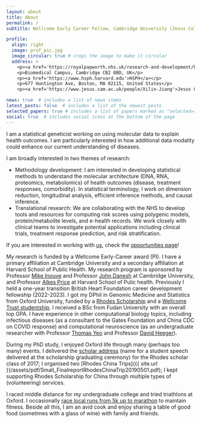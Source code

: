 ```yaml
---
layout: about
title: About
permalink: /
subtitle: Wellcome Early Career Fellow, Cambridge University (Jesus College) & Harvard Public Health

profile:
  align: right
  image: prof_pic.jpg
  image_circular: true # crops the image to make it circular
  address: >
    <p><a href='https://royalpapworth.nhs.uk/research-and-development/hlri'>HLRI</a></p>
    <p>Biomedical Campus, Cambridge CB2 0BD, UK</p>
    <p><a href='https://www.hsph.harvard.edu'>HSPH</a></p>
    <p>677 Huntington Ave, Boston, MA 02115, United States</p>
    <p><a href='https://www.jesus.cam.ac.uk/people/Xilin-Jiang'>Jesus College, Cambridge</a></p>

news: true  # includes a list of news items
latest_posts: false  # includes a list of the newest posts
selected_papers: true # includes a list of papers marked as "selected={true}"
social: true  # includes social icons at the bottom of the page
---
```


I am a statistical geneticist working on using molecular data to explain health outcomes. I am particularly interested in how additional data modality could enhance our current understanding of diseases.


I am broadly interested in two themes of research:
<ul>
   <li>Methodology development: I am interested in developing statistical methods to understand the molecular architecture (DNA, RNA, proteomics, metabolomics) of health outcomes (disease, treatment responses, comorbidity). In statistical terminology, I work on dimension reduction, longitudinal analysis, efficient inference methods, and causal inference.</li>
   <li>Translational research: We are collaborating with the NHS to develop tools and resources for computing risk scores using polygenic models, protein/metabolite levels, and e-health records. We work closely with clinical teams to investigate potential applications including clinical trials, treatment response prediction, and risk stratification. </li>
</ul>

If you are interested in working with [us](/People/), check the [opportunities page](/opportunities/)! 

My research is funded by a Wellcome Early-Career award (PI). I have a primary affiliation at Cambridge University and a secondary affiliation at Harvard School of Public Health. My research program is sponsored by Professor [Mike Inouye](https://www.inouyelab.org/home/people) and Professor [John Danesh](https://www.phpc.cam.ac.uk/people/ceu-group/ceu-senior-academic-staff/professor-john-danesh/) at Cambridge University, and Professor [Alkes Price](https://www.hsph.harvard.edu/alkes-price/) at Harvard School of Pulic health. Previously I held a one-year transition British Heart Foundation career development fellowship (2022-2023). I got my DPhil in Genomic Medicine and Statistics from Oxford University, funded by a [Rhodes Scholarship](https://www.rhodeshouse.ox.ac.uk/scholars-alumni/rhodes-scholar-database/) and a [Wellcome Trust studentship](https://www.ox.ac.uk/admissions/graduate/courses/dphil-genomic-medicine-and-statistics). I received a BSc from Fudan University with an overall top GPA. I have experience in other computational biology topics, including infectious diseases (as a consultant to the Gates Foundation and China CDC on COVID response) and computational neuroscience (as an undergraduate researcher with Professor [Thomas Yeo](https://sites.google.com/view/yeolab/thomas) and Professor [David Heeger](http://www.cns.nyu.edu/~david/)).

During my PhD study, I enjoyed Oxford life through many (perhaps too many) events. I delivered the [scholar address](https://www.youtube.com/watch?v=1zVKDZMq66A&t=536s) (name for a student speech delivered at the scholarship graduating ceremony) for the Rhodes scholar class of 2017; I organised two [Rhodes China Trips]({{ site.url }}/assets/pdf/Small_FinalreportRhodesChinaTrip20190501.pdf); I kept supporting Rhodes Scholarship for China through multiple types of (volunteering) services. 

I raced middle distance for my undergraduate college and tried triathlons at Oxford. I occasionally [race local runs from 5k up to marathon](https://www.thepowerof10.info/athletes/profile.aspx?athleteid=1211646) to maintain fitness. Beside all this, I am an avid cook and enjoy sharing a table of good food (sometimes with a glass of wine) with family and friends. 


